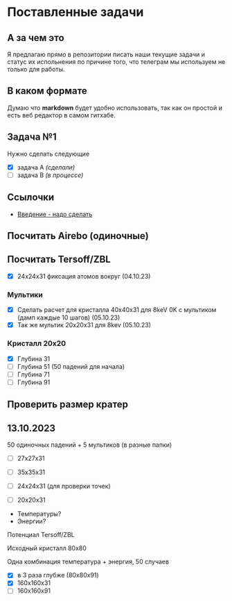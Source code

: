 # Поставленные задачи

## А за чем это

Я предлагаю прямо в репозитории писать наши текущие задачи и
статус их испольнения по причине того, что телеграм мы используем
не только для работы.

## В каком формате

Думаю что **markdown** будет удобно использовать, так как он простой
и есть веб редактор в самом гитхабе.

## Задача №1

Нужно сделать следующие 

- [x] задача А *(сделали)*
- [ ] задача B *(в процессе)*

## Ссылочки

- [Введение - надо сделать](https://docs.google.com/document/d/1D2eHLKL9szqp-qkxDXQDNU6F7hDbyzQzNPP4WrA9qns/edit?usp=sharing)

## Посчитать Airebo (одиночные)
     
## Посчитать Tersoff/ZBL

- [x] 24x24x31 фиксация атомов вокруг (04.10.23)

### Мультики

- [x] Сделать расчет для кристалла 40x40x31 для 8keV 0K с мультиком (дамп каждые 10 шагов) (05.10.23)
- [x] Так же мультик 20x20x31 для 8kev (05.10.23)

### Кристалл 20x20

- [x] Глубина 31
- [ ] Глубина 51 (50 падений для начала)
- [ ] Глубина 71
- [ ] Глубина 91

## Проверить размер кратер

## 13.10.2023
50 одиночных падений + 5 мультиков (в разные папки)
- [ ] 27х27х31
- [ ] 35х35х31
- [ ] 24х24х31 (для проверки точек)
- [ ] 20х20х31




- Температуры?
- Энергии?

Потенциал Tersoff/ZBL

Исходный кристалл 80х80

Одна комбинация температура + энергия, 50 случаев

- [x] в 3 раза глубже (80x80x91)
- [x] 160x160x31
- [ ] 160x160x91
